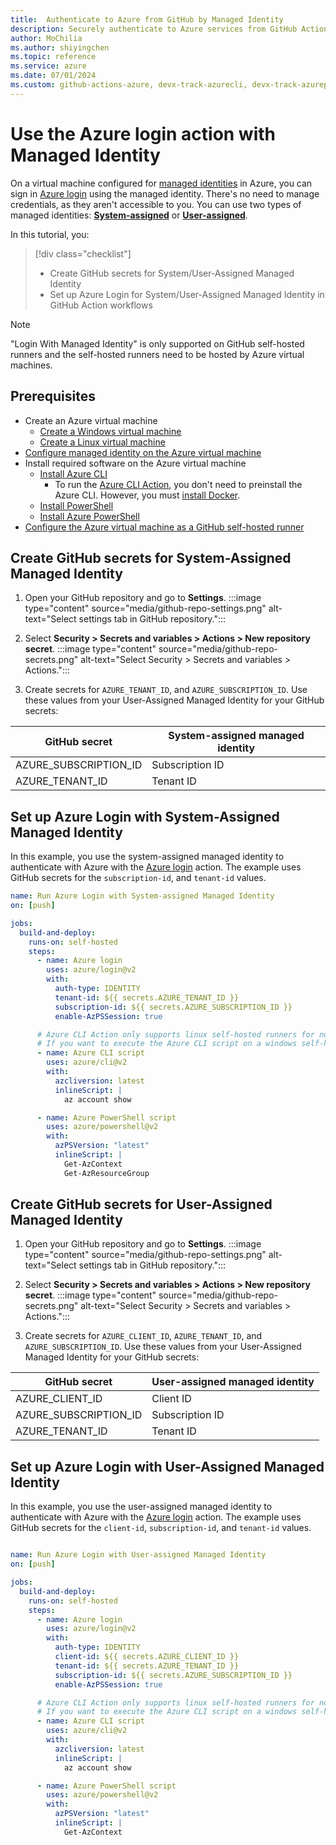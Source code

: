 ```yaml
--- 
title:  Authenticate to Azure from GitHub by Managed Identity
description: Securely authenticate to Azure services from GitHub Actions workflows using Azure Login Action with a Managed Identity configured on a virtual machine.
author: MoChilia 
ms.author: shiyingchen 
ms.topic: reference
ms.service: azure 
ms.date: 07/01/2024
ms.custom: github-actions-azure, devx-track-azurecli, devx-track-azurepowershell, linux-related-content
---
```


# Use the Azure login action with Managed Identity

On a virtual machine configured for [managed identities](/entra/identity/managed-identities-azure-resources/overview) in Azure, you can sign in [Azure login](https://github.com/marketplace/actions/azure-login) using the managed identity. There's no need to manage credentials, as they aren't accessible to you. You can use two types of managed identities: [**System-assigned**](/entra/identity/managed-identities-azure-resources/how-to-configure-managed-identities#system-assigned-managed-identity) or [**User-assigned**](/entra/identity/managed-identities-azure-resources/how-to-configure-managed-identities#user-assigned-managed-identity).

In this tutorial, you:

> [!div class="checklist"]
> * Create GitHub secrets for System/User-Assigned Managed Identity
> * Set up Azure Login for System/User-Assigned Managed Identity in GitHub Action workflows

> [!NOTE]
>
> "Login With Managed Identity" is only supported on GitHub self-hosted runners and the self-hosted runners need to be hosted by Azure virtual machines.

## Prerequisites

- Create an Azure virtual machine
  - [Create a Windows virtual machine](/azure/virtual-machines/windows/quick-create-portal)
  - [Create a Linux virtual machine](/azure/virtual-machines/linux/quick-create-portal?tabs=ubuntu)
- [Configure managed identity on the Azure virtual machine](/entra/identity/managed-identities-azure-resources/qs-configure-portal-windows-vm)
- Install required software on the Azure virtual machine
  - [Install Azure CLI](/cli/azure/install-azure-cli)
    - To run the [Azure CLI Action](https://github.com/Azure/CLI), you don't need to preinstall the Azure CLI. However, you must [install Docker](https://docs.docker.com/engine/install/).
  - [Install PowerShell](/powershell/scripting/install/installing-powershell)
  - [Install Azure PowerShell](/powershell/azure/install-azure-powershell)
- [Configure the Azure virtual machine as a GitHub self-hosted runner](https://docs.github.com/actions/hosting-your-own-runners/managing-self-hosted-runners/adding-self-hosted-runners)


## Create GitHub secrets for System-Assigned Managed Identity

1. Open your GitHub repository and go to **Settings**.
:::image type="content" source="media/github-repo-settings.png" alt-text="Select settings tab in GitHub repository.":::

1. Select **Security > Secrets and variables > Actions > New repository secret**.
:::image type="content" source="media/github-repo-secrets.png" alt-text="Select Security > Secrets and variables > Actions.":::

1. Create secrets for `AZURE_TENANT_ID`, and `AZURE_SUBSCRIPTION_ID`. Use these values from your User-Assigned Managed Identity for your GitHub secrets:

|GitHub secret  |System-assigned managed identity  |
|---------|---------|
|AZURE_SUBSCRIPTION_ID     |    Subscription ID     |
|AZURE_TENANT_ID    |    Tenant ID   |

## Set up Azure Login with System-Assigned Managed Identity

In this example, you use the system-assigned managed identity to authenticate with Azure with the [Azure login](https://github.com/marketplace/actions/azure-login) action. The example uses GitHub secrets for the `subscription-id`, and `tenant-id` values. 


```yaml
name: Run Azure Login with System-assigned Managed Identity
on: [push]

jobs:
  build-and-deploy:
    runs-on: self-hosted
    steps:
      - name: Azure login
        uses: azure/login@v2
        with:
          auth-type: IDENTITY
          tenant-id: ${{ secrets.AZURE_TENANT_ID }}
          subscription-id: ${{ secrets.AZURE_SUBSCRIPTION_ID }}
          enable-AzPSSession: true

      # Azure CLI Action only supports linux self-hosted runners for now.
      # If you want to execute the Azure CLI script on a windows self-hosted runner, you can execute it directly in `run`.
      - name: Azure CLI script
        uses: azure/cli@v2
        with:
          azcliversion: latest
          inlineScript: |
            az account show

      - name: Azure PowerShell script
        uses: azure/powershell@v2
        with:
          azPSVersion: "latest"
          inlineScript: |
            Get-AzContext
            Get-AzResourceGroup
```

## Create GitHub secrets for User-Assigned Managed Identity

1. Open your GitHub repository and go to **Settings**.
:::image type="content" source="media/github-repo-settings.png" alt-text="Select settings tab in GitHub repository.":::


1. Select **Security > Secrets and variables > Actions > New repository secret**.
:::image type="content" source="media/github-repo-secrets.png" alt-text="Select Security > Secrets and variables > Actions.":::

1. Create secrets for `AZURE_CLIENT_ID`, `AZURE_TENANT_ID`, and `AZURE_SUBSCRIPTION_ID`. Use these values from your User-Assigned Managed Identity for your GitHub secrets:

|GitHub secret  |User-assigned managed identity  |
|---------|---------|
|AZURE_CLIENT_ID     |    Client ID     |
|AZURE_SUBSCRIPTION_ID     |    Subscription ID     |
|AZURE_TENANT_ID    |    Tenant ID   |

## Set up Azure Login with User-Assigned Managed Identity

In this example, you use the user-assigned managed identity to authenticate with Azure with the [Azure login](https://github.com/marketplace/actions/azure-login) action. The example uses GitHub secrets for the `client-id`, `subscription-id`, and `tenant-id` values. 

```yaml

name: Run Azure Login with User-assigned Managed Identity
on: [push]

jobs:
  build-and-deploy:
    runs-on: self-hosted
    steps:
      - name: Azure login
        uses: azure/login@v2
        with:
          auth-type: IDENTITY
          client-id: ${{ secrets.AZURE_CLIENT_ID }}
          tenant-id: ${{ secrets.AZURE_TENANT_ID }}
          subscription-id: ${{ secrets.AZURE_SUBSCRIPTION_ID }}
          enable-AzPSSession: true

      # Azure CLI Action only supports linux self-hosted runners for now.
      # If you want to execute the Azure CLI script on a windows self-hosted runner, you can execute it directly in `run`.
      - name: Azure CLI script
        uses: azure/cli@v2
        with:
          azcliversion: latest
          inlineScript: |
            az account show

      - name: Azure PowerShell script
        uses: azure/powershell@v2
        with:
          azPSVersion: "latest"
          inlineScript: |
            Get-AzContext
```
